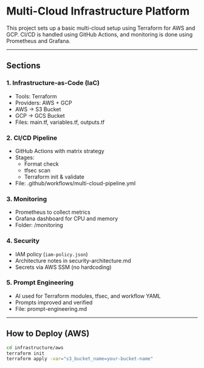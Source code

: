# Multi-Cloud Infrastructure Platform

This project sets up a basic multi-cloud setup using Terraform for AWS and GCP. CI/CD is handled using GitHub Actions, and monitoring is done using Prometheus and Grafana.

---

## Sections

### 1. Infrastructure-as-Code (IaC)
- Tools: Terraform
- Providers: AWS + GCP
- AWS → S3 Bucket
- GCP → GCS Bucket
- Files: main.tf, variables.tf, outputs.tf

### 2. CI/CD Pipeline
- GitHub Actions with matrix strategy
- Stages:
  - Format check
  - tfsec scan
  - Terraform init & validate
- File: .github/workflows/multi-cloud-pipeline.yml

### 3. Monitoring
- Prometheus to collect metrics
- Grafana dashboard for CPU and memory
- Folder: /monitoring

### 4. Security
- IAM policy (`iam-policy.json`)
- Architecture notes in security-architecture.md
- Secrets via AWS SSM (no hardcoding)

### 5. Prompt Engineering
- AI used for Terraform modules, tfsec, and workflow YAML
- Prompts improved and verified
- File: prompt-engineering.md

---

## How to Deploy (AWS)

```bash
cd infrastructure/aws
terraform init
terraform apply -var="s3_bucket_name=your-bucket-name"